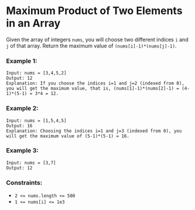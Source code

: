 # Maximum Product of Two Elements in an Array

Given the array of integers `nums`, you will choose two different indices `i` and `j` of that array. Return the maximum value of `(nums[i]-1)*(nums[j]-1)`.
 

### Example 1:
```
Input: nums = [3,4,5,2]
Output: 12 
Explanation: If you choose the indices i=1 and j=2 (indexed from 0), you will get the maximum value, that is, (nums[1]-1)*(nums[2]-1) = (4-1)*(5-1) = 3*4 = 12. 
```
### Example 2:
```
Input: nums = [1,5,4,5]
Output: 16
Explanation: Choosing the indices i=1 and j=3 (indexed from 0), you will get the maximum value of (5-1)*(5-1) = 16.
```
### Example 3:
```
Input: nums = [3,7]
Output: 12
```

### Constraints:

* `2 <= nums.length <= 500`
* `1 <= nums[i] <= 1e3`